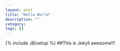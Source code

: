 ```yaml
---
layout: post
title: "Hello World"
description: ""
category: 
tags: []
---
```

{% include JB/setup %}
##This is Jekyll
awesome!!!